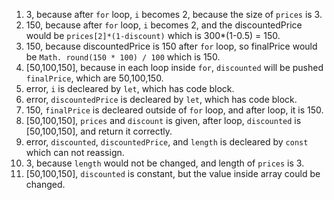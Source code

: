 1. 3, because after `for` loop, `i` becomes 2, because the size of `prices` is 3.
2. 150, because after `for` loop, `i` becomes 2, and the discountedPrice would be `prices[2]*(1-discount)` which is 300*(1-0.5) = 150.
3. 150, because discountedPrice is 150 after `for` loop, so finalPrice would be `Math. round(150 * 100) / 100` which is 150.
4. [50,100,150], because in each loop inside `for`, `discounted` will be pushed `finalPrice`, which are 50,100,150.
5. error, `i` is decleared by `let`, which has code block.
6. error, `discountedPrice` is decleared by `let`, which has code block.
7. 150, `finalPrice` is decleared outside of `for` loop, and after loop, it is 150.
8. [50,100,150], `prices` and `discount` is given, after loop, `discounted` is [50,100,150], and return it correctly. 
9. error, `discounted`, `discountedPrice`, and `length` is decleared by `const` which can not reassign.
10. 3, because `length` would not be changed, and length of `prices` is 3.
11. [50,100,150], `discounted` is constant, but the value inside array could be changed.